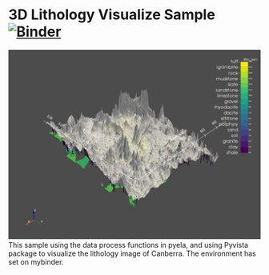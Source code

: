 # 3D Lithology Visualize Sample [![Binder](https://mybinder.org/badge_logo.svg)](https://mybinder.org/v2/gh/DennisHgj/3D-Lithology-Visualize-Sample/master?filepath=Cbr_Sample.ipynb)
![image](https://github.com/DennisHgj/3D-Lithology-Visualize-Sample/blob/master/image_source/Cbr_sample.png)
This sample using the data process functions in pyela, and using Pyvista package to visualize the lithology image of Canberra.
The environment has set on mybinder.
